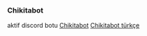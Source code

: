 ### Chikitabot


aktif discord botu
 [Chikitabot](https://chikitabot.net)
 [Chikitabot türkçe](https://chikitabot.net/tr)

<!--
**ChikitaBot/ChikitaBot** is a ✨ _special_ ✨ repository because its `README.md` (this file) appears on your GitHub profile.

Here are some ideas to get you started:

- 🔭 I’m currently working on ...
- 🌱 I’m currently learning ...
- 👯 I’m looking to collaborate on ...
- 🤔 I’m looking for help with ...
- 💬 Ask me about ...
- 📫 How to reach me: ...
- 😄 Pronouns: ...
- ⚡ Fun fact: ...
-->
